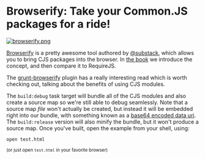 # Browserify: Take your Common.JS packages for a ride!

[![browserify.png][1]][2]

[Browserify][2] is a pretty awesome tool authored by [@substack][3], which allows you to bring CJS packages into the browser. In [the book][4] we introduce the concept, and then compare it to RequireJS.

The [grunt-browserify][5] plugin has a really interesting read which is worth checking out, talking about the benefits of using CJS modules.

The `build:debug` task target will bundle all of the CJS modules and also create a source map so we're still able to debug seamlessly. Note that a source map _file_ won't actually be created, but instead it will be embedded right into our bundle, with something known as a [base64 encoded data uri][6]. The `build:release` version will also minify the bundle, but it won't produce a source map. Once you've built, open the example from your shell, using:

```shell
open test.html
```

<sub>(or just open `test.html` in your favorite browser)</sub>

  [1]: http://substack.net/images/browserify_logo.png
  [2]: https://github.com/substack/node-browserify
  [3]: https://github.com/substack
  [4]: http://bevacqua.io/buildfirst "JavaScript Application Design"
  [5]: https://github.com/jmreidy/grunt-browserify
  [6]: https://developer.mozilla.org/en/docs/data_URIs "Data URI explained in MDN"
